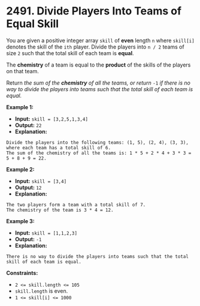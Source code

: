 # 2491. Divide Players Into Teams of Equal Skill

You are given a positive integer array `skill` of **even** length `n` where `skill[i]` denotes the skill of the `ith` player. Divide the players into `n / 2` teams of size `2` such that the total skill of each team is **equal**.

The **chemistry** of a team is equal to the **product** of the skills of the players on that team.

Return _the sum of the **chemistry** of all the teams, or return_ `-1` _if there is no way to divide the players into teams such that the total skill of each team is equal._

**Example 1:**

* **Input:** `skill = [3,2,5,1,3,4]`
* **Output:** `22`
* **Explanation:**
```
Divide the players into the following teams: (1, 5), (2, 4), (3, 3), where each team has a total skill of 6.
The sum of the chemistry of all the teams is: 1 * 5 + 2 * 4 + 3 * 3 = 5 + 8 + 9 = 22.
```

**Example 2:**

* **Input:** `skill = [3,4]`
* **Output:** `12`
* **Explanation:**
```
The two players form a team with a total skill of 7.
The chemistry of the team is 3 * 4 = 12.
```

**Example 3:**

* **Input:** `skill = [1,1,2,3]`
* **Output:** `-1`
* **Explanation:**
```
There is no way to divide the players into teams such that the total skill of each team is equal.
```

**Constraints:**

*   `2 <= skill.length <= 105`
*   `skill.length` is even.
*   `1 <= skill[i] <= 1000`
